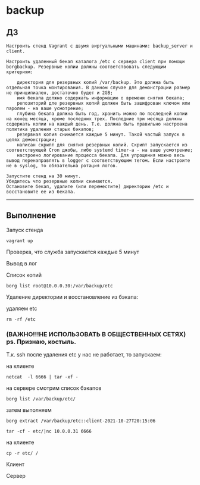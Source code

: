 # backup

## ДЗ
    Настроить стенд Vagrant с двумя виртуальными машинами: backup_server и client.

    Настроить удаленный бекап каталога /etc c сервера client при помощи borgbackup. Резервные копии должны соответствовать следующим критериям:

        директория для резервных копий /var/backup. Это должна быть отдельная точка монтирования. В данном случае для демонстрации размер не принципиален, достаточно будет и 2GB;
        имя бекапа должно содержать информацию о времени снятия бекапа;
        репозиторий дле резервных копий должен быть зашифрован ключом или паролем - на ваше усмотрение;
        глубина бекапа должна быть год, хранить можно по последней копии на конец месяца, кроме последних трех. Последние три месяца должны содержать копии на каждый день. Т.е. должна быть правильно настроена политика удаления старых бэкапов;
        резервная копия снимается каждые 5 минут. Такой частый запуск в целях демонстрации;
        написан скрипт для снятия резервных копий. Скрипт запускается из соответствующей Cron джобы, либо systemd timer-а - на ваше усмотрение;
        настроено логирование процесса бекапа. Для упрощения можно весь вывод перенаправлять в logger с соответствующим тегом. Если настроите не в syslog, то обязательна ротация логов.

    Запустите стенд на 30 минут. 
    Убедитесь что резервные копии снимаются. 
    Остановите бекап, удалите (или переместите) директорию /etc и восстановите ее из бекапа. 
---
## Выполнение

Запуск стенда   

    vagrant up


Проверка, что служба запускается каждые 5 минут     
![]()   

Вывод в лог
![]()   


Список копий       

    borg list root@10.0.0.30:/var/backup/etc


Удаление директории и восстановление из бэкапа:      

удаляем etc

    rm -rf /etc

### (ВАЖНО!!!НЕ ИСПОЛЬЗОВАТЬ В ОБЩЕСТВЕННЫХ СЕТЯХ) ps. Признаю, костыль.


Т.к. ssh после удаления etc у нас не работает, то запускаем:       

на клиенте  

    netcat  -l 6666 | tar -xf -

на сервере смотрим список бэкапов

    borg list /var/backup/etc/

затем выполняем 

    borg extract /var/backup/etc::client-2021-10-27T20:15:06

    tar -cf - etc/|nc 10.0.0.31 6666

на клиенте  

    cp -r etc/ /

Клиент  
![]() 

Сервер  
![]()   
